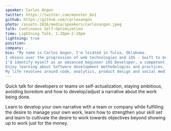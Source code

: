 ```yaml
---
speaker: Carlos Angon
twitter: https://twitter.com/monster_bo1
github: https://github.com/carlosangon
photo: /assets-2016/media/speakers/carlosangon.jpeg
talk: Continuous Self-Optimization
time: Lightning Talk, 1:20pm-2:10pm
lightning: true
position: .
company: .
bio: "My name is Carlos Angon, I'm located in Tulsa, Oklahoma.
I obsess over the progression of web technologies and iOS - Swift to be precise.
I’d identify myself as an advanced beginner iOS Developer, a competent Web Developer and a very proficient UI Designer.
Enjoy learning about Software development methodologies and practices.
My life revolves around code, analytics, product design and social media."
---
```

Quick talk for developers or teams on self-actualization, staying ambitious, avoiding boredom and how to develop/adjust a narrative about the work being done.

Learn to develop your own narrative with a team or company while fulfilling the desire to manage your own work, learn how to strengthen your skill set and learn to cultivate the desire to work towards objectives beyond showing up to work just for the money.
